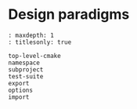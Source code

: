# Design paradigms

```{toctree}
: maxdepth: 1
: titlesonly: true

top-level-cmake
namespace
subproject
test-suite
export
options
import
```
